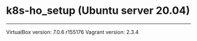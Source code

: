 # k8s-ho_setup (Ubuntu server 20.04)
---   
VirtualBox version: 7.0.6 r155176 
Vagrant version: 2.3.4
